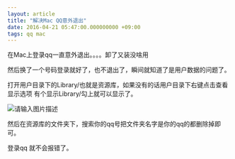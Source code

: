 ```yaml
---
layout: article
title: "解决Mac QQ意外退出"
date: 2016-04-21 05:47:00.000000000 +09:00
tags: qq mac
---
```


在Mac上登录qq一直意外退出。。。。卸了又装没啥用

然后换了一个号码登录就好了，也不退出了，瞬间就知道了是用户数据的问题了。

打开用户目录下的Library/也就是资源库，如果没有的话用户目录下右键点击查看显示选项 有个显示Library/勾上就可以显示了。

![请输入图片描述][1]

然后在资源库的文件夹下，搜索你的qq号把文件夹名字是你的qq的都删除掉即可。

登录qq 就不会报错了。


  [1]: https://shuibo.me/assets/images%2F201604%2Fqq%E9%80%80%E5%87%BA.png
